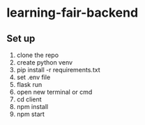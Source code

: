 # learning-fair-backend

## Set up
1. clone the repo
2. create python venv
3. pip install -r requirements.txt
4. set .env file
5. flask run
6. open new terminal or cmd
7. cd client
8. npm install
9. npm start
